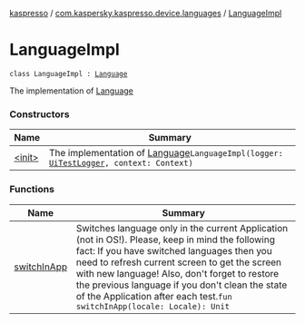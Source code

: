 [kaspresso](../../index.md) / [com.kaspersky.kaspresso.device.languages](../index.md) / [LanguageImpl](./index.md)

# LanguageImpl

`class LanguageImpl : `[`Language`](../-language/index.md)

The implementation of [Language](../-language/index.md)

### Constructors

| Name | Summary |
|---|---|
| [&lt;init&gt;](-init-.md) | The implementation of [Language](../-language/index.md)`LanguageImpl(logger: `[`UiTestLogger`](../../com.kaspersky.kaspresso.logger/-ui-test-logger.md)`, context: Context)` |

### Functions

| Name | Summary |
|---|---|
| [switchInApp](switch-in-app.md) | Switches language only in the current Application (not in OS!). Please, keep in mind the following fact: If you have switched languages then you need to refresh current screen to get the screen with new language! Also, don't forget to restore the previous language if you don't clean the state of the Application after each test.`fun switchInApp(locale: Locale): Unit` |
